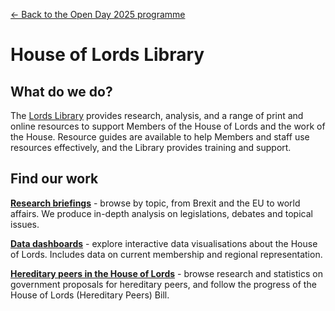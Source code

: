 <a href="../">&larr; Back to the Open Day 2025 programme</a>

# House of Lords Library

## What do we do?  
The [Lords Library](https://lordslibrary.parliament.uk/) provides research, analysis, and a range of print and online resources to support Members of the House of Lords and the work of the House.  Resource guides are available to help Members and staff use resources effectively, and the Library provides training and support.

## Find our work

**[Research briefings](https://lordslibrary.parliament.uk/research/)** - browse by topic, from Brexit and the EU to world affairs. We produce in-depth analysis on legislations, debates and topical issues.

**[Data dashboards](https://lordslibrary.parliament.uk/type/data-dashboard/)** - explore interactive data visualisations about the House of Lords. Includes data on current membership and regional representation.

**[Hereditary peers in the House of Lords](https://lordslibrary.parliament.uk/hereditary-peers-in-the-house-of-lords/)** - browse research and statistics on government proposals for hereditary peers, and follow the progress of the House of Lords (Hereditary Peers) Bill.
